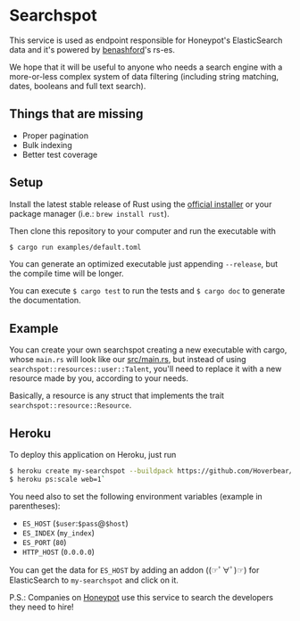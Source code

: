 Searchspot
==========
This service is used as endpoint responsible for Honeypot's ElasticSearch data and it's powered by [benashford](https://github.com/benashford)'s rs-es.

We hope that it will be useful to anyone who needs a search engine with a more-or-less complex system of data filtering (including string matching, dates, booleans and full text search).

Things that are missing
-----------------------
- Proper pagination
- Bulk indexing
- Better test coverage

Setup
-----
Install the latest stable release of Rust using the [official installer](https://www.rust-lang.org/downloads.html) or your package manager (i.e.: `brew install rust`).

Then clone this repository to your computer and run the executable with

```sh
$ cargo run examples/default.toml
````

You can generate an optimized executable just appending `--release`, but the compile time will be longer.

You can execute `$ cargo test` to run the tests and `$ cargo doc` to generate the documentation.

Example
-------
You can create your own searchspot creating a new executable with cargo, whose `main.rs` will look like our [src/main.rs](https://github.com/honeypotio/searchspot/blob/master/src/main.rs), but instead of using `searchspot::resources::user::Talent`, you'll need to replace it with a new resource made by you, according to your needs.

Basically, a resource is any struct that implements the trait `searchspot::resource::Resource`.

Heroku
------
To deploy this application on Heroku, just run

```sh
$ heroku create my-searchspot --buildpack https://github.com/Hoverbear/heroku-buildpack-rust
$ heroku ps:scale web=1`
```

You need also to set the following environment variables (example in parentheses):

- `ES_HOST` (`$user`:`$pass`@`$host`)
- `ES_INDEX` (`my_index`)
- `ES_PORT` (`80`)
- `HTTP_HOST` (`0.0.0.0`)

You can get the data for `ES_HOST` by adding an addon ((☞ﾟ∀ﾟ)☞) for ElasticSearch to `my-searchspot` and click on it.

P.S.: Companies on [Honeypot](https://www.honeypot.io/pages/how_does_it_work?utm_source=gh) use this service to search the developers they need to hire!

